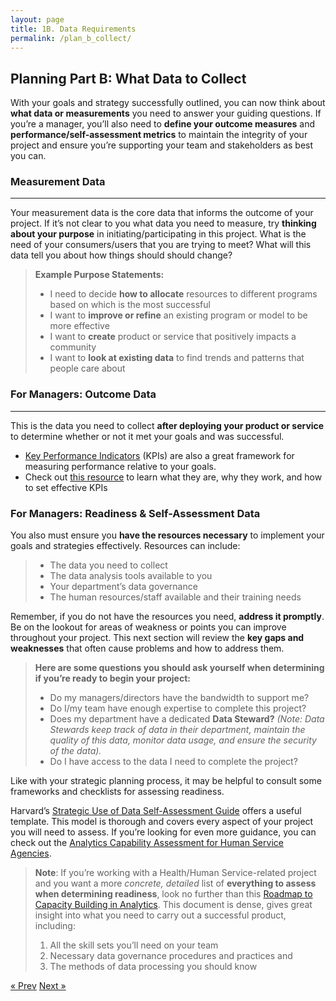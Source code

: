 ```yaml
---
layout: page
title: 1B. Data Requirements
permalink: /plan_b_collect/
---
```

## Planning Part B: What Data to Collect

With your goals and strategy successfully outlined, you can now think about **what data or measurements** you need to answer your guiding questions. If you’re a manager, you’ll also need to **define your outcome measures** and **performance/self-assessment metrics** to maintain the integrity of your project and ensure you’re supporting your team and stakeholders as best you can. 

### Measurement Data

___

Your measurement data is the core data that informs the outcome of your project. If it’s not clear to you what data you need to measure, try **thinking about your purpose** in initiating/participating in this project. What is the need of your consumers/users that you are trying  to meet? What will this data tell you about how things should should change?

>**Example Purpose Statements:**
>  * I need to decide **how to allocate** resources to different programs based on which is the most successful
>  * I want to **improve or refine** an existing program or model to be more effective
>  * I want to **create** product or service that positively impacts a community
>  * I want to **look at existing data** to find trends and patterns that people care about

### **For Managers:** Outcome Data

___

This is the data you need to collect **after deploying your product or service** to determine whether or not it met your goals and was successful.
  * [Key Performance Indicators](kpilibrary.com/) (KPIs) are also a great framework for measuring performance relative to your goals. 
  * Check out [this resource](https://kpi.org/KPI-Basics) to learn what they are, why they work, and how to set effective KPIs

### **For Managers:** Readiness & Self-Assessment Data

You also must ensure you **have the resources necessary** to implement your goals  and strategies effectively. Resources can include:
>  * The data you need to collect
>  * The data analysis tools available to you
>  * Your department’s data governance
>  * The human resources/staff available and their training needs

Remember, if you do not have the resources you need, **address it promptly**. Be on the lookout for areas of weakness or points you can improve throughout your project. This  next  section will review the **key gaps and weaknesses** that often cause problems and how to address them.

>**Here are some questions you should ask yourself when determining if you’re ready to begin your project:**
>  * Do my managers/directors have the bandwidth to support me?
>  * Do I/my team have enough expertise to complete this project?
>  * Does my department have a dedicated **Data Steward?**  *(Note: Data Stewards keep track of data in their department, maintain the quality of this data, monitor data usage, and ensure the security of the data).*
>  * Do I have access to the data I need to complete the project?

Like with your strategic planning process, it may be helpful to consult some frameworks and checklists for assessing readiness. 

Harvard’s [Strategic Use of Data Self-Assessment Guide](https://sdp.cepr.harvard.edu/files/cepr-sdp/files/sdp-rubric-self-asssessment.pdf) offers a useful template. This model is thorough and covers every aspect of your project you will need to assess. If you’re looking for even more guidance, you can check out the [Analytics Capability Assessment for Human Service Agencies](https://chhsdata.github.io/dataplaybook/documents/APHSA-Analytic-Capability-Roadmap-1-0-for-Human-Services-Agencies.pdf).

>**Note**: If you’re working with a Health/Human Service-related project and you want a more *concrete, detailed* list of **everything to assess when determining readiness**, look no further than this [Roadmap to Capacity Building in Analytics](https://chhsdata.github.io/dataplaybook/documents/APHSA-Roadmap-to-Capacity-Building-in-Analytics-White-Paper.pdf). This document is dense, gives great insight into what you need to carry out a successful product, including:
>  1. All the skill sets you’ll need on your team 
>  2. Necessary data governance procedures and practices and 
>  3. The methods of data processing you should know

<!-- Pagination -->
<div class="pagination">
  <a class="pagination-item older" href="{{ site.baseurl }}/plan_b_collect">&laquo; Prev</a>
  <a class="pagination-item newer" href="{{ site.baseurl }}/plan_c_find">Next &raquo;</a>
</div>

